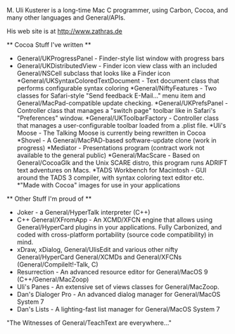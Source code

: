 


M. Uli Kusterer is a long-time Mac C programmer, using Carbon, Cocoa, and many other languages and General/APIs.

His web site is at http://www.zathras.de


** Cocoa Stuff I've written **

* General/UKProgressPanel - Finder-style list window with progress bars
* General/UKDistributedView - Finder icon view class with an included General/NSCell subclass that looks like a Finder icon
*General/UKSyntaxColoredTextDocument - Text document class that performs configurable syntax coloring
*General/NiftyFeatures - Two classes for Safari-style "Send feedback E-Mail..." menu item and General/MacPad-compatible update checking.
*General/UKPrefsPanel - Controller class that manages a "switch page" toolbar like in Safari's "Preferences" window.
*General/UKToolbarFactory - Controller class that manages a user-configurable toolbar loaded from a .plist file.
*Uli's Moose - The Talking Moose is currently being rewritten in Cocoa
*Shovel - A General/MacPAD-based software-update clone (work in progress)
*Mediator - Presentations program (contract work not available to the general public)
*General/MacScare - Based on General/CocoaGlk and the Unix SCARE distro, this program runs ADRIFT text adventures on Macs.
*TADS Workbench for Macintosh - GUI around the TADS 3 compiler, with syntax coloring text editor etc.
*"Made with Cocoa" images for use in your applications


** Other Stuff I'm proud of **

* Joker - a General/HyperTalk interpreter (C++)
* C++ General/XFromApp - An XCMD/XFCN engine that allows using General/HyperCard plugins in your applications. Fully Carbonized, and coded with cross-platform portability (source code compatibility) in mind.
* xDraw, xDialog, General/UlisEdit and various other nifty General/HyperCard General/XCMDs and General/XFCNs (General/CompileIt!-Talk, C)
* Resurrection - An advanced resource editor for General/MacOS 9 (C++/General/MacZoop)
* Uli's Panes - An extensive set of views classes for General/MacZoop.
* Dan's Dialoger Pro - An advanced dialog manager for General/MacOS System 7
* Dan's Lists - A lighting-fast list manager for General/MacOS System 7



"The Witnesses of General/TeachText are everywhere..."